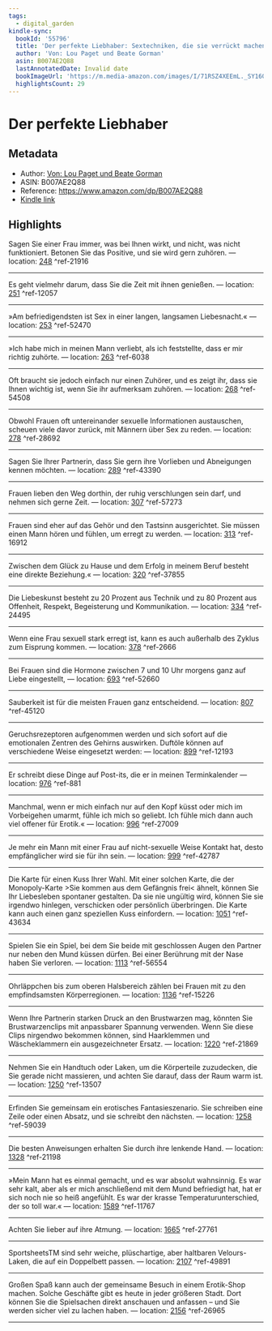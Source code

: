 ```yaml
---
tags:
  - digital_garden
kindle-sync:
  bookId: '55796'
  title: 'Der perfekte Liebhaber: Sextechniken, die sie verrückt machen'
  author: 'Von: Lou Paget und Beate Gorman'
  asin: B007AE2Q88
  lastAnnotatedDate: Invalid date
  bookImageUrl: 'https://m.media-amazon.com/images/I/71RSZ4XEEmL._SY160.jpg'
  highlightsCount: 29
---
```

# Der perfekte Liebhaber
## Metadata
* Author: [Von: Lou Paget und Beate Gorman](https://www.amazon.comundefined)
* ASIN: B007AE2Q88
* Reference: https://www.amazon.com/dp/B007AE2Q88
* [Kindle link](kindle://book?action=open&asin=B007AE2Q88)

## Highlights
Sagen Sie einer Frau immer, was bei Ihnen wirkt, und nicht, was nicht funktioniert. Betonen Sie das Positive, und sie wird gern zuhören. — location: [248](kindle://book?action=open&asin=B007AE2Q88&location=248) ^ref-21916

---
Es geht vielmehr darum, dass Sie die Zeit mit ihnen genießen. — location: [251](kindle://book?action=open&asin=B007AE2Q88&location=251) ^ref-12057

---
»Am befriedigendsten ist Sex in einer langen, langsamen Liebesnacht.« — location: [253](kindle://book?action=open&asin=B007AE2Q88&location=253) ^ref-52470

---
»Ich habe mich in meinen Mann verliebt, als ich feststellte, dass er mir richtig zuhörte. — location: [263](kindle://book?action=open&asin=B007AE2Q88&location=263) ^ref-6038

---
Oft braucht sie jedoch einfach nur einen Zuhörer, und es zeigt ihr, dass sie Ihnen wichtig ist, wenn Sie ihr aufmerksam zuhören. — location: [268](kindle://book?action=open&asin=B007AE2Q88&location=268) ^ref-54508

---
Obwohl Frauen oft untereinander sexuelle Informationen austauschen, scheuen viele davor zurück, mit Männern über Sex zu reden. — location: [278](kindle://book?action=open&asin=B007AE2Q88&location=278) ^ref-28692

---
Sagen Sie Ihrer Partnerin, dass Sie gern ihre Vorlieben und Abneigungen kennen möchten. — location: [289](kindle://book?action=open&asin=B007AE2Q88&location=289) ^ref-43390

---
Frauen lieben den Weg dorthin, der ruhig verschlungen sein darf, und nehmen sich gerne Zeit. — location: [307](kindle://book?action=open&asin=B007AE2Q88&location=307) ^ref-57273

---
Frauen sind eher auf das Gehör und den Tastsinn ausgerichtet. Sie müssen einen Mann hören und fühlen, um erregt zu werden. — location: [313](kindle://book?action=open&asin=B007AE2Q88&location=313) ^ref-16912

---
Zwischen dem Glück zu Hause und dem Erfolg in meinem Beruf besteht eine direkte Beziehung.« — location: [320](kindle://book?action=open&asin=B007AE2Q88&location=320) ^ref-37855

---
Die Liebeskunst besteht zu 20 Prozent aus Technik und zu 80 Prozent aus Offenheit, Respekt, Begeisterung und Kommunikation. — location: [334](kindle://book?action=open&asin=B007AE2Q88&location=334) ^ref-24495

---
Wenn eine Frau sexuell stark erregt ist, kann es auch außerhalb des Zyklus zum Eisprung kommen. — location: [378](kindle://book?action=open&asin=B007AE2Q88&location=378) ^ref-2666

---
Bei Frauen sind die Hormone zwischen 7 und 10 Uhr morgens ganz auf Liebe eingestellt, — location: [693](kindle://book?action=open&asin=B007AE2Q88&location=693) ^ref-52660

---
Sauberkeit ist für die meisten Frauen ganz entscheidend. — location: [807](kindle://book?action=open&asin=B007AE2Q88&location=807) ^ref-45120

---
Geruchsrezeptoren aufgenommen werden und sich sofort auf die emotionalen Zentren des Gehirns auswirken. Duftöle können auf verschiedene Weise eingesetzt werden: — location: [899](kindle://book?action=open&asin=B007AE2Q88&location=899) ^ref-12193

---
Er schreibt diese Dinge auf Post-its, die er in meinen Terminkalender — location: [976](kindle://book?action=open&asin=B007AE2Q88&location=976) ^ref-881

---
Manchmal, wenn er mich einfach nur auf den Kopf küsst oder mich im Vorbeigehen umarmt, fühle ich mich so geliebt. Ich fühle mich dann auch viel offener für Erotik.« — location: [996](kindle://book?action=open&asin=B007AE2Q88&location=996) ^ref-27009

---
Je mehr ein Mann mit einer Frau auf nicht-sexuelle Weise Kontakt hat, desto empfänglicher wird sie für ihn sein. — location: [999](kindle://book?action=open&asin=B007AE2Q88&location=999) ^ref-42787

---
Die Karte für einen Kuss Ihrer Wahl. Mit einer solchen Karte, die der Monopoly-Karte >Sie kommen aus dem Gefängnis frei< ähnelt, können Sie Ihr Liebesleben spontaner gestalten. Da sie nie ungültig wird, können Sie sie irgendwo hinlegen, verschicken oder persönlich überbringen. Die Karte kann auch einen ganz speziellen Kuss einfordern. — location: [1051](kindle://book?action=open&asin=B007AE2Q88&location=1051) ^ref-43634

---
Spielen Sie ein Spiel, bei dem Sie beide mit geschlossen Augen den Partner nur neben den Mund küssen dürfen. Bei einer Berührung mit der Nase haben Sie verloren. — location: [1113](kindle://book?action=open&asin=B007AE2Q88&location=1113) ^ref-56554

---
Ohrläppchen bis zum oberen Halsbereich zählen bei Frauen mit zu den empfindsamsten Körperregionen. — location: [1136](kindle://book?action=open&asin=B007AE2Q88&location=1136) ^ref-15226

---
Wenn Ihre Partnerin starken Druck an den Brustwarzen mag, könnten Sie Brustwarzenclips mit anpassbarer Spannung verwenden. Wenn Sie diese Clips nirgendwo bekommen können, sind Haarklemmen und Wäscheklammern ein ausgezeichneter Ersatz. — location: [1220](kindle://book?action=open&asin=B007AE2Q88&location=1220) ^ref-21869

---
Nehmen Sie ein Handtuch oder Laken, um die Körperteile zuzudecken, die Sie gerade nicht massieren, und achten Sie darauf, dass der Raum warm ist. — location: [1250](kindle://book?action=open&asin=B007AE2Q88&location=1250) ^ref-13507

---
Erfinden Sie gemeinsam ein erotisches Fantasieszenario. Sie schreiben eine Zeile oder einen Absatz, und sie schreibt den nächsten. — location: [1258](kindle://book?action=open&asin=B007AE2Q88&location=1258) ^ref-59039

---
Die besten Anweisungen erhalten Sie durch ihre lenkende Hand. — location: [1328](kindle://book?action=open&asin=B007AE2Q88&location=1328) ^ref-21198

---
»Mein Mann hat es einmal gemacht, und es war absolut wahnsinnig. Es war sehr kalt, aber als er mich anschließend mit dem Mund befriedigt hat, hat er sich noch nie so heiß angefühlt. Es war der krasse Temperaturunterschied, der so toll war.« — location: [1589](kindle://book?action=open&asin=B007AE2Q88&location=1589) ^ref-11767

---
Achten Sie lieber auf ihre Atmung. — location: [1665](kindle://book?action=open&asin=B007AE2Q88&location=1665) ^ref-27761

---
SportsheetsTM sind sehr weiche, plüschartige, aber haltbaren Velours-Laken, die auf ein Doppelbett passen. — location: [2107](kindle://book?action=open&asin=B007AE2Q88&location=2107) ^ref-49891

---
Großen Spaß kann auch der gemeinsame Besuch in einem Erotik-Shop machen. Solche Geschäfte gibt es heute in jeder größeren Stadt. Dort können Sie die Spielsachen direkt anschauen und anfassen – und Sie werden sicher viel zu lachen haben. — location: [2156](kindle://book?action=open&asin=B007AE2Q88&location=2156) ^ref-26965

---
